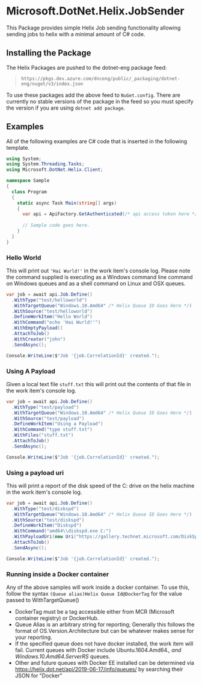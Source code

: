 # Microsoft.DotNet.Helix.JobSender
This Package provides simple Helix Job sending functionality allowing sending jobs to helix with a minimal amount of C# code.

## Installing the Package

The Helix Packages are pushed to the dotnet-eng package feed:

> `https://pkgs.dev.azure.com/dnceng/public/_packaging/dotnet-eng/nuget/v3/index.json`

To use these packages add the above feed to `NuGet.config`. There are currently no stable versions of the package in the feed so you must specify the version if you are using `dotnet add package`.

## Examples
All of the following examples are C# code that is inserted in the following template.
```csharp
using System;
using System.Threading.Tasks;
using Microsoft.DotNet.Helix.Client;

namespace Sample
{
  class Program
  {
    static async Task Main(string[] args)
    {
      var api = ApiFactory.GetAuthenticated(/* api access token here */);
      
      // Sample code goes here.
    }
  }
}

```

### Hello World
This will print out `'Hai Wurld!'` in the work item's console log.
Please note the command supplied is executing as a Windows command line command on Windows queues and as a shell command on Linux and OSX queues.

```csharp
var job = await api.Job.Define()
  .WithType("test/helloworld")
  .WithTargetQueue("Windows.10.Amd64" /* Helix Queue ID Goes Here */)
  .WithSource("test/helloworld")
  .DefineWorkItem("Hello World")
  .WithCommand("echo 'Hai Wurld!'")
  .WithEmptyPayload()
  .AttachToJob()
  .WithCreator("john")
  .SendAsync();

Console.WriteLine($"Job '{job.CorrelationId}' created.");
```

### Using A Payload
Given a local text file `stuff.txt` this will print out the contents of that file in the work item's console log.

```csharp
var job = await api.Job.Define()
  .WithType("test/payload")
  .WithTargetQueue("Windows.10.Amd64" /* Helix Queue ID Goes Here */)
  .WithSource("test/payload")
  .DefineWorkItem("Using a Payload")
  .WithCommand("type stuff.txt")
  .WithFiles("stuff.txt")
  .AttachToJob()
  .SendAsync();

Console.WriteLine($"Job '{job.CorrelationId}' created.");
```

### Using a payload uri
This will print a report of the disk speed of the C: drive on the helix machine in the work item's console log.

```csharp
var job = await api.Job.Define()
  .WithType("test/diskspd")
  .WithTargetQueue("Windows.10.Amd64" /* Helix Queue ID Goes Here */)
  .WithSource("test/diskspd")
  .DefineWorkItem("Diskspd")
  .WithCommand("amd64\\diskspd.exe C:")
  .WithPayloadUri(new Uri("https://gallery.technet.microsoft.com/DiskSpd-A-Robust-Storage-6ef84e62/file/199535/1/DiskSpd-2.0.20a.zip"))
  .AttachToJob()
  .SendAsync();

Console.WriteLine($"Job '{job.CorrelationId}' created.");
```

### Running inside a Docker container
Any of the above samples will work inside a docker container.  To use this, follow the syntax `(Queue alias)Helix Queue Id@DockerTag` for the value passed to WithTargetQueue()
- DockerTag must be a tag accessible either from MCR (Microsoft container registry) or DockerHub.
- Queue Alias is an arbitrary string for reporting; Generally this follows the format of OS.Version.Architecture but can be whatever makes sense for your reporting.
- If the specified queue does not have docker installed, the work item will fail. Current queues with Docker include Ubuntu.1604.Amd64.*, and Windows.10.Amd64.ServerRS* queues.  
- Other and future queues with Docker EE installed can be determined via https://helix.dot.net/api/2019-06-17/info/queues/ by searching their JSON for "Docker"
